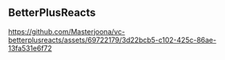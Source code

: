 ## BetterPlusReacts

https://github.com/Masterjoona/vc-betterplusreacts/assets/69722179/3d22bcb5-c102-425c-86ae-13fa531e6f72
